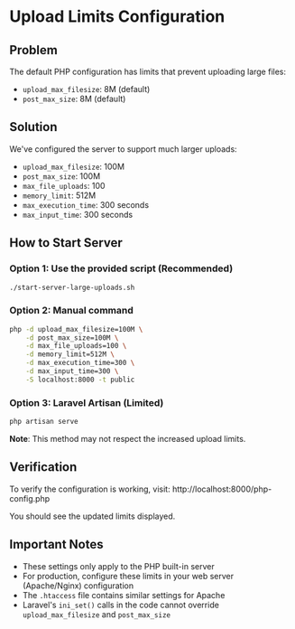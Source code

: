 # Upload Limits Configuration

## Problem
The default PHP configuration has limits that prevent uploading large files:
- `upload_max_filesize`: 8M (default)
- `post_max_size`: 8M (default)

## Solution
We've configured the server to support much larger uploads:
- `upload_max_filesize`: 100M
- `post_max_size`: 100M
- `max_file_uploads`: 100
- `memory_limit`: 512M
- `max_execution_time`: 300 seconds
- `max_input_time`: 300 seconds

## How to Start Server

### Option 1: Use the provided script (Recommended)
```bash
./start-server-large-uploads.sh
```

### Option 2: Manual command
```bash
php -d upload_max_filesize=100M \
    -d post_max_size=100M \
    -d max_file_uploads=100 \
    -d memory_limit=512M \
    -d max_execution_time=300 \
    -d max_input_time=300 \
    -S localhost:8000 -t public
```

### Option 3: Laravel Artisan (Limited)
```bash
php artisan serve
```
**Note**: This method may not respect the increased upload limits.

## Verification
To verify the configuration is working, visit:
http://localhost:8000/php-config.php

You should see the updated limits displayed.

## Important Notes
- These settings only apply to the PHP built-in server
- For production, configure these limits in your web server (Apache/Nginx) configuration
- The `.htaccess` file contains similar settings for Apache
- Laravel's `ini_set()` calls in the code cannot override `upload_max_filesize` and `post_max_size`
